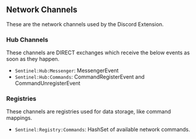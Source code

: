## Network Channels
These are the network channels used by the Discord Extension.

### Hub Channels
These channels are DIRECT exchanges which receive the below events as soon as they happen.
- `Sentinel:Hub:Messenger`: MessengerEvent
- `Sentinel:Hub:Commands`: CommandRegisterEvent and CommandUnregisterEvent

### Registries
These channels are registries used for data storage, like command mappings.
- `Sentinel:Registry:Commands`: HashSet of available network commands.